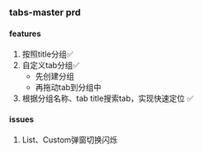 ### tabs-master prd

#### features

1. 按照title分组✅
2. 自定义tab分组✅
   - 先创建分组
   - 再拖动tab到分组中
3. 根据分组名称、tab title搜索tab，实现快速定位 ✅

#### issues

1. List、Custom弹窗切换闪烁
